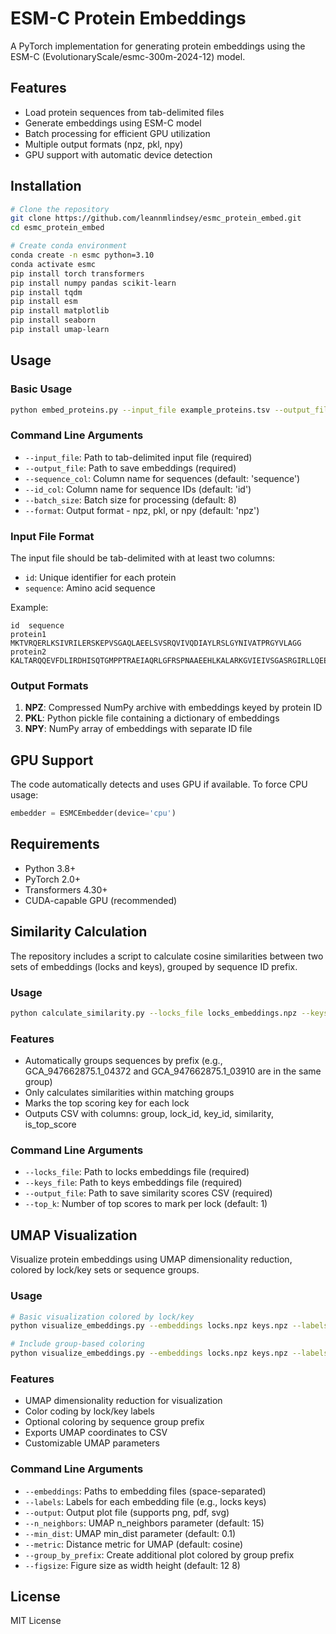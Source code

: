 # ESM-C Protein Embeddings

A PyTorch implementation for generating protein embeddings using the ESM-C (EvolutionaryScale/esmc-300m-2024-12) model.

## Features

- Load protein sequences from tab-delimited files
- Generate embeddings using ESM-C model
- Batch processing for efficient GPU utilization
- Multiple output formats (npz, pkl, npy)
- GPU support with automatic device detection

## Installation

```bash
# Clone the repository
git clone https://github.com/leannmlindsey/esmc_protein_embed.git
cd esmc_protein_embed

# Create conda environment 
conda create -n esmc python=3.10
conda activate esmc
pip install torch transformers
pip install numpy pandas scikit-learn
pip install tqdm
pip install esm
pip install matplotlib
pip install seaborn
pip install umap-learn


```

## Usage

### Basic Usage

```bash
python embed_proteins.py --input_file example_proteins.tsv --output_file embeddings.npz
```

### Command Line Arguments

- `--input_file`: Path to tab-delimited input file (required)
- `--output_file`: Path to save embeddings (required)
- `--sequence_col`: Column name for sequences (default: 'sequence')
- `--id_col`: Column name for sequence IDs (default: 'id')
- `--batch_size`: Batch size for processing (default: 8)
- `--format`: Output format - npz, pkl, or npy (default: 'npz')

### Input File Format

The input file should be tab-delimited with at least two columns:
- `id`: Unique identifier for each protein
- `sequence`: Amino acid sequence

Example:
```
id	sequence
protein1	MKTVRQERLKSIVRILERSKEPVSGAQLAEELSVSRQVIVQDIAYLRSLGYNIVATPRGYVLAGG
protein2	KALTARQQEVFDLIRDHISQTGMPPTRAEIAQRLGFRSPNAAEEHLKALARKGVIEIVSGASRGIRLLQEE
```

### Output Formats

1. **NPZ**: Compressed NumPy archive with embeddings keyed by protein ID
2. **PKL**: Python pickle file containing a dictionary of embeddings
3. **NPY**: NumPy array of embeddings with separate ID file

## GPU Support

The code automatically detects and uses GPU if available. To force CPU usage:
```python
embedder = ESMCEmbedder(device='cpu')
```

## Requirements

- Python 3.8+
- PyTorch 2.0+
- Transformers 4.30+
- CUDA-capable GPU (recommended)

## Similarity Calculation

The repository includes a script to calculate cosine similarities between two sets of embeddings (locks and keys), grouped by sequence ID prefix.

### Usage

```bash
python calculate_similarity.py --locks_file locks_embeddings.npz --keys_file keys_embeddings.npz --output_file similarities.csv
```

### Features

- Automatically groups sequences by prefix (e.g., GCA_947662875.1_04372 and GCA_947662875.1_03910 are in the same group)
- Only calculates similarities within matching groups
- Marks the top scoring key for each lock
- Outputs CSV with columns: group, lock_id, key_id, similarity, is_top_score

### Command Line Arguments

- `--locks_file`: Path to locks embeddings file (required)
- `--keys_file`: Path to keys embeddings file (required)
- `--output_file`: Path to save similarity scores CSV (required)
- `--top_k`: Number of top scores to mark per lock (default: 1)

## UMAP Visualization

Visualize protein embeddings using UMAP dimensionality reduction, colored by lock/key sets or sequence groups.

### Usage

```bash
# Basic visualization colored by lock/key
python visualize_embeddings.py --embeddings locks.npz keys.npz --labels locks keys --output umap_plot.png

# Include group-based coloring
python visualize_embeddings.py --embeddings locks.npz keys.npz --labels locks keys --output umap_plot.png --group_by_prefix
```

### Features

- UMAP dimensionality reduction for visualization
- Color coding by lock/key labels
- Optional coloring by sequence group prefix
- Exports UMAP coordinates to CSV
- Customizable UMAP parameters

### Command Line Arguments

- `--embeddings`: Paths to embedding files (space-separated)
- `--labels`: Labels for each embedding file (e.g., locks keys)
- `--output`: Output plot file (supports png, pdf, svg)
- `--n_neighbors`: UMAP n_neighbors parameter (default: 15)
- `--min_dist`: UMAP min_dist parameter (default: 0.1)
- `--metric`: Distance metric for UMAP (default: cosine)
- `--group_by_prefix`: Create additional plot colored by group prefix
- `--figsize`: Figure size as width height (default: 12 8)

## License

MIT License
